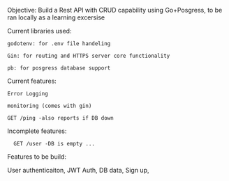 Objective: Build a Rest API with CRUD capability using Go+Posgress, to be ran locally as a learning excersise


Current libraries used:

  
    godotenv: for .env file handeling
    
    Gin: for routing and HTTPS server core functionality
        
    pb: for posgress database support

Current features:



    Error Logging
  
    monitoring (comes with gin)
    
    GET /ping -also reports if DB down

  
Incomplete features:

    
      GET /user -DB is empty ...


Features to be build:

  User authenticaiton,
  JWT Auth,
  DB data,
  Sign up,
  
  
